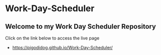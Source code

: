 # Work-Day-Scheduler

## Welcome to my Work Day Scheduler Repository

Click on the link below to access the live page
- https://pigodidog.github.io/Work-Day-Scheduler/

